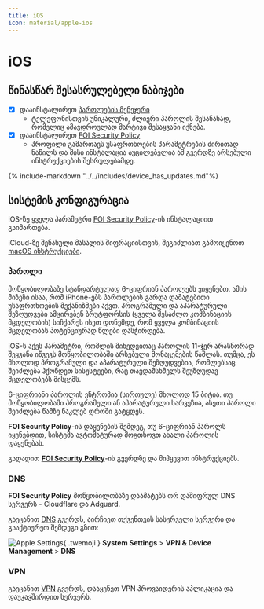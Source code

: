 ```yaml
---
title: iOS
icon: material/apple-ios
---
```


# iOS

## წინასწარ შესასრულებელი ნაბიჯები

- [x] დააინსტალირეთ [პაროლების მენეჯერი](passwords.md)
    - ტელეფონისთვის უნიკალური, ძლიერი პაროლის შესანახად, რომელიც ამავდროულად მარტივი შესაყვანი
      იქნება.
- [x] დააინსტალირეთ [FOI Security Policy](../policies/index.md)
    - პროფილი გამართავს უსაფრთხოების პარამეტრების ძირითად ნაწილს და მისი ინსტალაცია
      აუცილებელია ამ გვერდზე არსებული ინსტრუქციების შესრულებამდე.


{% include-markdown "../../includes/device_has_updates.md"%}

## სისტემის კონფიგურაცია

iOS-ზე ყველა პარამეტრი [FOI Security Policy](../policies/index.md)-ის ინსტალაციით გაიმართება.

iCloud-ზე შენახული მასალის შიფრაციისთვის, შეგიძლიათ გამოიყენოთ [macOS ინსტრუქციები](macos.md#icloud).

### პაროლი

მოწყობილობაზე სტანდარტულად 6-ციფრიან პაროლებს ვიყენებთ. 
ამის მიზეზი ისაა, რომ iPhone-ებს პაროლების გარდა დამატებითი უსაფრთხოების მექანიზმები აქვთ. 
პროგრამული და აპარატურული შეზღუდვები ამცირებენ ბრუტფორსის (ყველა შესაძლო კომბინაციის მცდელობის) 
სიჩქარეს ისეთ დონემდე, რომ ყველა კომბინაციის მცდელობას პოტენციურად წლები დასჭირდება.

iOS-ს აქვს პარამეტრი, რომლის მიხედვითაც პაროლის 11-ჯერ არასწორად შეყვანა იწვევს 
მოწყობილობაში არსებული მონაცემების წაშლას. თუმცა, ეს მხოლოდ პროგრამული და აპარატურული 
შეზღუდვებია, რომლებსაც შეიძლება ჰქონდეთ სისუსტეები, რაც თავდამსხმელს შეუზღუდავ მცდელობებს მისცემს.

6-ციფრიანი პაროლის ენტროპია (სირთულე) მხოლოდ 15 ბიტია. თუ მოწყობილობაში პროგრამული ან
აპარატურული ხარვეზია, ასეთი პაროლი შეიძლება წამზე ნაკლებ დროში გატყდეს.

**FOI Security Policy**-ის დაყენების შემდეგ, თუ 6-ციფრიან პაროლს იყენებდით, სისტემა 
ავტომატურად მოგთხოვთ ახალი პაროლის დაყენებას. 

გადადით **[FOI Security Policy](../policies/index.md)**-ის გვერდზე და მიჰყევით ინსტრუქციებს.


### DNS

**FOI Security Policy** მოწყობილობაზე დაამატებს ორ დაშიფრულ DNS სერვერს - Cloudflare და Adguard.

გაეცანით [DNS](dns.md) გვერდს, აირჩიეთ თქვენთვის სასურველი სერვერი და გააქტიურეთ შემდეგი გზით:

![Apple Settings](../assets/img/icons/apple/settings.svg){ .twemoji } **System Settings** 
    > **VPN & Device Management** > **DNS**

### VPN

გაეცანით [VPN](vpn.md) გვერდს, დააყენეთ VPN პროვაიდერის აპლიკაცია და დაუკავშირდით სერვერს.

